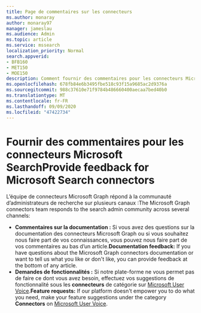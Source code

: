 ```yaml
---
title: Page de commentaires sur les connecteurs
ms.author: monaray
author: monaray97
manager: jameslau
ms.audience: Admin
ms.topic: article
ms.service: mssearch
localization_priority: Normal
search.appverid:
- BFB160
- MET150
- MOE150
description: Comment fournir des commentaires pour les connecteurs Microsoft Search
ms.openlocfilehash: 678fb84e6b3495fbe518c93f15a9685ac2d9376a
ms.sourcegitcommit: 988c37610e71f9784b486660400aecaa7bed40b0
ms.translationtype: MT
ms.contentlocale: fr-FR
ms.lasthandoff: 09/09/2020
ms.locfileid: "47422734"
---
```

# <a name="provide-feedback-for-microsoft-search-connectors"></a><span data-ttu-id="3f94b-103">Fournir des commentaires pour les connecteurs Microsoft Search</span><span class="sxs-lookup"><span data-stu-id="3f94b-103">Provide feedback for Microsoft Search connectors</span></span>

<span data-ttu-id="3f94b-104">L’équipe de connecteurs Microsoft Graph répond à la communauté d’administrateurs de recherche sur plusieurs canaux :</span><span class="sxs-lookup"><span data-stu-id="3f94b-104">The Microsoft Graph connectors team responds to the search admin community across several channels:</span></span>

* <span data-ttu-id="3f94b-105">**Commentaires sur la documentation :** Si vous avez des questions sur la documentation des connecteurs Microsoft Graph ou si vous souhaitez nous faire part de vos connaissances, vous pouvez nous faire part de vos commentaires au bas d’un article.</span><span class="sxs-lookup"><span data-stu-id="3f94b-105">**Documentation feedback:** If you have questions about the Microsoft Graph connectors documentation or want to tell us what you like or don't like, you can provide feedback at the bottom of any article.</span></span>
* <span data-ttu-id="3f94b-106">**Demandes de fonctionnalités :** Si notre plate-forme ne vous permet pas de faire ce dont vous avez besoin, effectuez vos suggestions de fonctionnalité sous les **connecteurs** de catégorie sur [Microsoft User Voice](https://microsoftsearch.uservoice.com/forums/926998-connectors).</span><span class="sxs-lookup"><span data-stu-id="3f94b-106">**Feature requests:** If our platform doesn't empower you to do what you need, make your feature suggestions under the category **Connectors** on [Microsoft User Voice](https://microsoftsearch.uservoice.com/forums/926998-connectors).</span></span>

